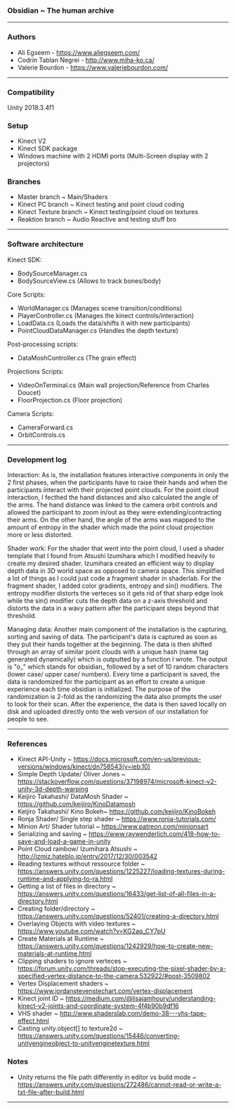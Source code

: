 ### Obsidian ~ The human archive

---

### Authors

- Ali Egseem - https://www.aliegseem.com/
- Codrin Tablan Negrei - http://www.miha-ko.ca/
- Valerie Bourdon - https://www.valeriebourdon.com/

---

### Compatibility

Unity 2018.3.4f1

### Setup

- Kinect V2
- Kinect SDK package
- Windows machine with 2 HDMI ports (Multi-Screen display with 2 projectors)

### Branches

- Master branch ~ Main/Shaders
- Kinect PC branch ~ Kinect testing and point cloud coding
- Kinect Texture branch ~ Kinect testing/point cloud on textures
- Reaktion branch ~ Audio Reactive and testing stuff bro

---

### Software architecture

Kinect SDK:
- BodySourceManager.cs
- BodySourceView.cs (Allows to track bones/body)

Core Scripts:
- WorldManager.cs (Manages scene transition/conditions)
- PlayerController.cs (Manages the kinect controls/interaction)
- LoadData.cs (Loads the data/shifts it with new participants)
- PointCloudDataManager.cs (Handles the depth texture)

Post-processing scripts:
- DataMoshController.cs (The grain effect)

Projections Scripts:
- VideoOnTerminal.cs (Main wall projection/Reference from Charles Doucet)
- FloorProjection.cs (Floor projection)

Camera Scripts:
- CameraForward.cs
- OrbitControls.cs

---

### Development log

Interaction:
As is, the installation features interactive components in only the 2 first phases, when the participants have to raise their hands and when the participants interact with their projected point clouds. For the point cloud interaction, I fecthed the hand distances and also calculated the angle of the arms. The hand distance was linked to the camera orbit controls and allowed the participant to zoom in/out as they were extending/contracting their arms. On the other hand, the angle of the arms was mapped to the amount of entropy in the shader which made the point cloud projection more or less distorted. 

Shader work:
For the shader that went into the point cloud, I used a shader template that I found from Atsushi Izumihara which I modified heavily to create my desired shader. Izumihara created an efficient way to display depth data in 3D world space as opposed to camera space. This simplified a lot of things as I could just code a fragment shader in shaderlab. For the fragment shader, I added color gradients, entropy and sin() modifiers. The entropy modifier distorts the verteces so it gets rid of that sharp edge look while the sin() modifier cuts the depth data on a z-axis threshold and distorts the data in a wavy pattern after the participant steps beyond that threshold.

Managing data:
Another main component of the installation is the capturing, sorting and saving of data. The participant's data is captured as soon as they put their hands together at the beginning. The data is then shifted through an array of similar point clouds with a unique hash (name tag generated dynamically) which is outputted by a function I wrote. The output is "o_" which stands for obsidian_ followed by a set of 10 random characters (lower case/ upper case/ numbers). Every time a participant is saved, the data is randomized for the participant as an effort to create a unique experience each time obsidian is initialized. The purpose of the randomization is 2-fold as the randomizing the data also prompts the user to look for their scan. After the experience, the data is then saved locally on disk and uploaded directly onto the web version of our installation for people to see. 


---

### References

- Kinect API-Unity ~ https://docs.microsoft.com/en-us/previous-versions/windows/kinect/dn758543(v=ieb.10)
- Simple Depth Update/ Oliver Jones ~ https://stackoverflow.com/questions/37198974/microsoft-kinect-v2-unity-3d-depth-warping
- Keijiro Takahashi/ DataMosh Shader ~ https://github.com/keijiro/KinoDatamosh
- Keijiro Takahashi/ Kino Bokeh~ https://github.com/keijiro/KinoBokeh
- Ronja Shader/ Single step shader ~ https://www.ronja-tutorials.com/
- Minion Art/ Shader tutorial ~ https://www.patreon.com/minionsart
- Serializing and saving ~ https://www.raywenderlich.com/418-how-to-save-and-load-a-game-in-unity 
- Point Cloud rainbow/ Izumihara Atsushi ~ http://izmiz.hateblo.jp/entry/2017/12/30/003542
- Reading textures without ressource folder ~ https://answers.unity.com/questions/1225227/loading-textures-during-runtime-and-applying-to-ra.html
- Getting a list of files in directory ~ https://answers.unity.com/questions/16433/get-list-of-all-files-in-a-directory.html
- Creating folder/directory ~ https://answers.unity.com/questions/52401/creating-a-directory.html
- Overlaying Objects with video textures ~ https://www.youtube.com/watch?v=KG2aq_CY7pU
- Create Materials at Runtime ~ https://answers.unity.com/questions/1242929/how-to-create-new-materials-at-runtime.html
- Clipping shaders to ignore verteces ~ https://forum.unity.com/threads/stop-executing-the-pixel-shader-by-a-specified-vertex-distance-to-the-camera.532922/#post-3509802
- Vertex Displacement shaders ~ https://www.jordanstevenstechart.com/vertex-displacement
- Kinect joint ID ~ https://medium.com/@lisajamhoury/understanding-kinect-v2-joints-and-coordinate-system-4f4b90b9df16
- VHS shader ~ http://www.shaderslab.com/demo-38---vhs-tape-effect.html
- Casting unity.object[] to texture2d ~ https://answers.unity.com/questions/15446/converting-unityengineobject-to-unityenginetexture.html

### Notes
- Unity returns the file path differently in editor vs build mode ~ https://answers.unity.com/questions/272486/cannot-read-or-write-a-txt-file-after-build.html

---
